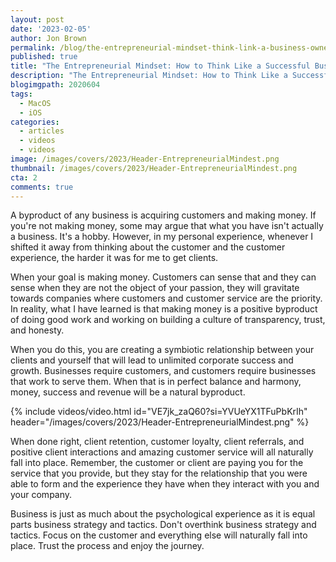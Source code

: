 ```yaml
---
layout: post
date: '2023-02-05'
author: Jon Brown
permalink: /blog/the-entrepreneurial-mindset-think-link-a-business-owner/
published: true
title: "The Entrepreneurial Mindset: How to Think Like a Successful Business Owner"
description: "The Entrepreneurial Mindset: How to Think Like a Successful Business Owner"
blogimgpath: 2020604
tags:
  - MacOS
  - iOS
categories:
  - articles
  - videos
  - videos
image: /images/covers/2023/Header-EntrepreneurialMindest.png
thumbnail: /images/covers/2023/Header-EntrepreneurialMindest.png
cta: 2
comments: true
---
```

A byproduct of any business is acquiring customers and making money. If you're not making money, some may argue that what you have isn't actually a business. It's a hobby. However, in my personal experience, whenever I shifted it away from thinking about the customer and the customer experience, the harder it was for me to get clients.

When your goal is making money. Customers can sense that and they can sense when they are not the object of your passion, they will gravitate towards companies where customers and customer service are the priority. In reality, what I have learned is that making money is a positive byproduct of doing good work and working on building a culture of transparency, trust, and honesty. 

When you do this, you are creating a symbiotic relationship between your clients and yourself that will lead to unlimited corporate success and growth. Businesses require customers, and customers require businesses that work to serve them. When that is in perfect balance and harmony, money, success and revenue will be a natural byproduct.

{% include videos/video.html id="VE7jk_zaQ60?si=YVUeYX1TFuPbKrIh" header="/images/covers/2023/Header-EntrepreneurialMindest.png" %}

When done right, client retention, customer loyalty, client referrals, and positive client interactions and amazing customer service will all naturally fall into place. Remember, the customer or client are paying you for the service that you provide, but they stay for the relationship that you were able to form and the experience they have when they interact with you and your company.

Business is just as much about the psychological experience as it is equal parts business strategy and tactics. Don't overthink business strategy and tactics. Focus on the customer and everything else will naturally fall into place. Trust the process and enjoy the journey. 

